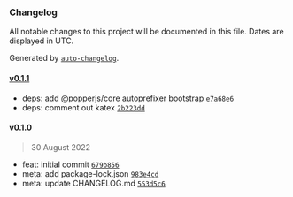 ### Changelog

All notable changes to this project will be documented in this file. Dates are displayed in UTC.

Generated by [`auto-changelog`](https://github.com/CookPete/auto-changelog).

#### [v0.1.1](https://github.com/h-enk/hyas-themes-doks/compare/v0.1.0...v0.1.1)

- deps: add @popperjs/core autoprefixer bootstrap [`e7a68e6`](https://github.com/h-enk/hyas-themes-doks/commit/e7a68e6f3eae94cf60528f279f902552d184ec99)
- deps: comment out katex [`2b223dd`](https://github.com/h-enk/hyas-themes-doks/commit/2b223ddebef0108b466fdaf75b8e78bda7739ff2)

#### v0.1.0

> 30 August 2022

- feat: initial commit [`679b856`](https://github.com/h-enk/hyas-themes-doks/commit/679b856be294a98a038470c4784c94338ff35aa4)
- meta: add package-lock.json [`983e4cd`](https://github.com/h-enk/hyas-themes-doks/commit/983e4cdb21c9aec569c0ec1485bb2405d4f3e6ca)
- meta: update CHANGELOG.md [`553d5c6`](https://github.com/h-enk/hyas-themes-doks/commit/553d5c60cba0cf189dc2912d259b360d86025f18)
